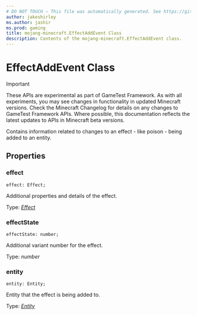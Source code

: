 ```yaml
---
# DO NOT TOUCH — This file was automatically generated. See https://github.com/Mojang/MinecraftApiDocsGenerator to modify descriptions, examples, etc.
author: jakeshirley
ms.author: jashir
ms.prod: gaming
title: mojang-minecraft.EffectAddEvent Class
description: Contents of the mojang-minecraft.EffectAddEvent class.
---
```

# EffectAddEvent Class
>[!IMPORTANT]
>These APIs are experimental as part of GameTest Framework. As with all experiments, you may see changes in functionality in updated Minecraft versions. Check the Minecraft Changelog for details on any changes to GameTest Framework APIs. Where possible, this documentation reflects the latest updates to APIs in Minecraft beta versions.

Contains information related to changes to an effect - like poison - being added to an entity.

## Properties

### **effect**
`effect: Effect;`

Additional properties and details of the effect.

Type: [*Effect*](Effect.md)

### **effectState**
`effectState: number;`

Additional variant number for the effect.

Type: *number*

### **entity**
`entity: Entity;`

Entity that the effect is being added to.

Type: [*Entity*](Entity.md)
